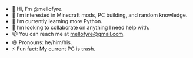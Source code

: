 - 👋 Hi, I’m @mellofyre.
- 👀 I’m interested in Minecraft mods, PC building, and random knowledge.
- 🌱 I’m currently learning more Python.
- 💞️ I’m looking to collaborate on anything I need help with.
- 📫 You can reach me at mellofyre@gmail.com.
- 😄 Pronouns: he/him/his.
- ⚡ Fun fact: My current PC is trash.

<!---
mellofyre/mellofyre is a ✨ special ✨ repository because its `README.md` (this file) appears on your GitHub profile.
You can click the Preview link to take a look at your changes.
--->
